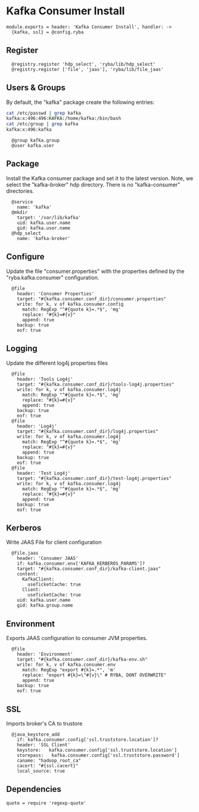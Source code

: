 
# Kafka Consumer Install

    module.exports = header: 'Kafka Consumer Install', handler: ->
      {kafka, ssl} = @config.ryba

## Register

      @registry.register 'hdp_select', 'ryba/lib/hdp_select'
      @registry.register ['file', 'jaas'], 'ryba/lib/file_jaas'

## Users & Groups

By default, the "kafka" package create the following entries:

```bash
cat /etc/passwd | grep kafka
kafka:x:496:496:KAFKA:/home/kafka:/bin/bash
cat /etc/group | grep kafka
kafka:x:496:kafka
```

      @group kafka.group
      @user kafka.user

## Package

Install the Kafka consumer package and set it to the latest version. Note, we
select the "kafka-broker" hdp directory. There is no "kafka-consumer"
directories.

      @service
        name: 'kafka'
      @mkdir
        target: '/var/lib/kafka'
        uid: kafka.user.name
        gid: kafka.user.name
      @hdp_select
        name: 'kafka-broker'

## Configure

Update the file "consumer.properties" with the properties defined by the
"ryba.kafka.consumer" configuration.

      @file
        header: 'Consumer Properties'
        target: "#{kafka.consumer.conf_dir}/consumer.properties"
        write: for k, v of kafka.consumer.config
          match: RegExp "^#{quote k}=.*$", 'mg'
          replace: "#{k}=#{v}"
          append: true
        backup: true
        eof: true

## Logging

Update the different log4j properties files

      @file
        header: 'Tools Log4j'
        target: "#{kafka.consumer.conf_dir}/tools-log4j.properties"
        write: for k, v of kafka.consumer.log4j
          match: RegExp "^#{quote k}=.*$", 'mg'
          replace: "#{k}=#{v}"
          append: true
        backup: true
        eof: true
      @file
        header: 'Log4j'
        target: "#{kafka.consumer.conf_dir}/log4j.properties"
        write: for k, v of kafka.consumer.log4j
          match: RegExp "^#{quote k}=.*$", 'mg'
          replace: "#{k}=#{v}"
          append: true
        backup: true
        eof: true
      @file
        header: 'Test Log4j'
        target: "#{kafka.consumer.conf_dir}/test-log4j.properties"
        write: for k, v of kafka.consumer.log4j
          match: RegExp "^#{quote k}=.*$", 'mg'
          replace: "#{k}=#{v}"
          append: true
        backup: true
        eof: true

## Kerberos

Write JAAS File for client configuration

      @file.jaas
        header: 'Consumer JAAS'
        if: kafka.consumer.env['KAFKA_KERBEROS_PARAMS']?
        target: "#{kafka.consumer.conf_dir}/kafka-client.jaas"
        content:
          KafkaClient:
            useTicketCache: true
          Client:
            useTicketCache: true
        uid: kafka.user.name
        gid: kafka.group.name

## Environment

 Exports JAAS configuration to consumer JVM properties.

      @file
        header: 'Environment'
        target: "#{kafka.consumer.conf_dir}/kafka-env.sh"
        write: for k, v of kafka.consumer.env
          match: RegExp "export #{k}=.*", 'm'
          replace: "export #{k}=\"#{v}\" # RYBA, DONT OVERWRITE"
          append: true
        backup: true
        eof: true
## SSL

  Imports broker's CA to trustore

      @java_keystore_add
        if: kafka.consumer.config['ssl.truststore.location']?
        header: 'SSL Client'
        keystore:   kafka.consumer.config['ssl.truststore.location']
        storepass:   kafka.consumer.config['ssl.truststore.password']
        caname: "hadoop_root_ca"
        cacert: "#{ssl.cacert}"
        local_source: true

## Dependencies

    quote = require 'regexp-quote'
